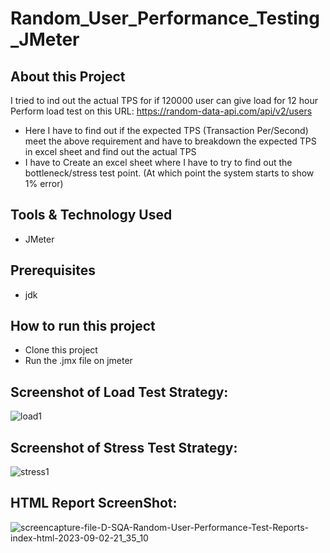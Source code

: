 # Random_User_Performance_Testing_JMeter

## About this Project
I tried to ind out the actual TPS for if 120000 user can give load for 12 hour Perform load test on this URL: https://random-data-api.com/api/v2/users

- Here I have to find out if the expected TPS (Transaction Per/Second) meet the above requirement and have to breakdown the expected TPS in excel sheet and find out the actual TPS
- I have to Create an excel sheet where I have to try to find out the bottleneck/stress test point. (At which point the system starts to show 1% error)

## Tools & Technology Used
- JMeter

## Prerequisites
- jdk

## How to run this project
- Clone this project
- Run the .jmx file on jmeter

## Screenshot of Load Test Strategy:
![load1](https://github.com/rabbypathan/Random_User_Performance_Testing_JMeter/assets/70917088/e4a9bf9e-a63d-417d-9c7a-ebc785106652)

## Screenshot of Stress Test Strategy:
![stress1](https://github.com/rabbypathan/Random_User_Performance_Testing_JMeter/assets/70917088/cdf533ae-621c-414f-9b94-0b95d3b96493)

## HTML Report ScreenShot:
![screencapture-file-D-SQA-Random-User-Performance-Test-Reports-index-html-2023-09-02-21_35_10](https://github.com/rabbypathan/Random_User_Performance_Testing_JMeter/assets/70917088/7cd942fb-cbe2-4504-80f5-1f996cc03739)




